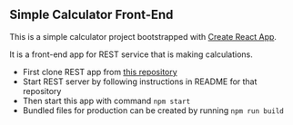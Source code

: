## Simple Calculator Front-End

This is a simple calculator project bootstrapped with [Create React App](https://github.com/facebook/create-react-app).<br>

It is a front-end app for REST service that is making calculations. <br>


- First clone REST app from [this repository](https://github.com/creationspirit/simple-calculator-REST-service)
- Start REST server by following instructions in README for that repository
- Then start this app with command `npm start`
- Bundled files for production can be created by running `npm run build`
